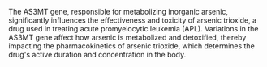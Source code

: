 The AS3MT gene, responsible for metabolizing inorganic arsenic, significantly influences the effectiveness and toxicity of arsenic trioxide, a drug used in treating acute promyelocytic leukemia (APL). Variations in the AS3MT gene affect how arsenic is metabolized and detoxified, thereby impacting the pharmacokinetics of arsenic trioxide, which determines the drug's active duration and concentration in the body.